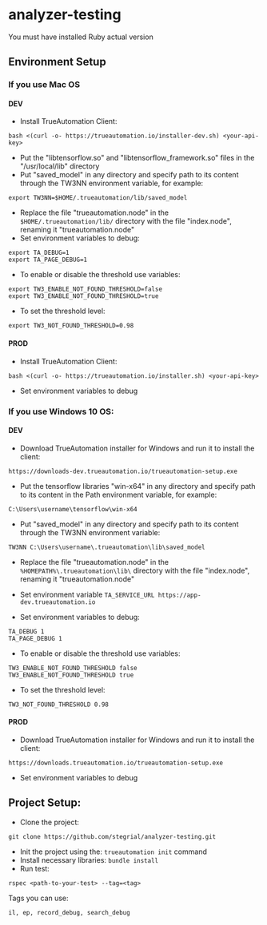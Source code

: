 # analyzer-testing

You must have installed Ruby actual version

## Environment Setup

### If you use Mac OS

#### DEV

* Install TrueAutomation Client:

```
bash <(curl -o- https://trueautomation.io/installer-dev.sh) <your-api-key>
```

* Put the "libtensorflow.so" and "libtensorflow_framework.so" files in the "/usr/local/lib" directory
* Put "saved_model" in any directory and specify path to its content through the TW3NN environment variable, for example:

```
export TW3NN=$HOME/.trueautomation/lib/saved_model
```

* Replace the file "trueautomation.node" in the `$HOME/.trueautomation/lib/` directory with the file "index.node", renaming it "trueautomation.node"
* Set environment variables to debug:

```
export TA_DEBUG=1
export TA_PAGE_DEBUG=1
```

* To enable or disable the threshold use variables:

```
export TW3_ENABLE_NOT_FOUND_THRESHOLD=false
export TW3_ENABLE_NOT_FOUND_THRESHOLD=true
```

* To set the threshold level:

```
export TW3_NOT_FOUND_THRESHOLD=0.98
```

#### PROD

* Install TrueAutomation Client:

```
bash <(curl -o- https://trueautomation.io/installer.sh) <your-api-key>
```

* Set environment variables to debug

### If you use Windows 10 OS:

#### DEV

* Download TrueAutomation installer for Windows and run it to install the client:

```
https://downloads-dev.trueautomation.io/trueautomation-setup.exe
```

* Put the tensorflow libraries "win-x64" in any directory and specify path to its content in the Path environment variable, for example:

```
C:\Users\username\tensorflow\win-x64
```

* Put "saved_model" in any directory and specify path to its content through the TW3NN environment variable:

```
TW3NN C:\Users\username\.trueautomation\lib\saved_model
```

* Replace the file "trueautomation.node" in the `%HOMEPATH%\.trueautomation\lib\` directory with the file "index.node", renaming it "trueautomation.node"
* Set environment variable `TA_SERVICE_URL https://app-dev.trueautomation.io`

* Set environment variables to debug:

```
TA_DEBUG 1
TA_PAGE_DEBUG 1
```

* To enable or disable the threshold use variables:

```
TW3_ENABLE_NOT_FOUND_THRESHOLD false
TW3_ENABLE_NOT_FOUND_THRESHOLD true
```

* To set the threshold level:

```
TW3_NOT_FOUND_THRESHOLD 0.98
```

#### PROD

* Download TrueAutomation installer for Windows and run it to install the client:

```
https://downloads.trueautomation.io/trueautomation-setup.exe
```

* Set environment variables to debug

## Project Setup:

* Clone the project:

```
git clone https://github.com/stegrial/analyzer-testing.git
```

* Init the project using the: `trueautomation init` command
* Install necessary libraries: `bundle install`
* Run test:

```
rspec <path-to-your-test> --tag=<tag>
```

Tags you can use:

```
il, ep, record_debug, search_debug
```